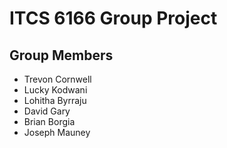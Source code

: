# ITCS 6166 Group Project

## Group Members

- Trevon Cornwell
- Lucky Kodwani
- Lohitha Byrraju
- David Gary
- Brian Borgia
- Joseph Mauney
